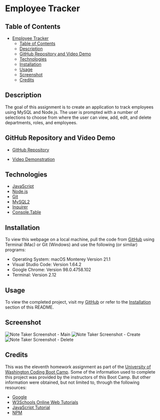 # Employee Tracker

## Table of Contents

- [Employee Tracker](#employee-tracker)
  - [Table of Contents](#table-of-contents)
  - [Description](#description)
  - [GitHub Repository and Video Demo](#github-repository-and-video-demo)
  - [Technologies](#technologies)
  - [Installation](#installation)
  - [Usage](#usage)
  - [Screenshot](#screenshot)
  - [Credits](#credits)

## Description

The goal of this assignment is to create an application to track employees using MySQL and Node.js. The user is prompted with a number of selections to choose from where the user can view, add, edit, and delete departments, roles, and employees.

## GitHub Repository and Video Demo

- [GitHub Repository](https://github.com/nayrsicnarf/employee-tracker.git)

- [Video Demonstration]()

## Technologies

- [JavaScript](https://www.w3schools.com/js/)
- [Node.js](https://nodejs.org/en/docs/)
- [Git](https://git-scm.com/doc)
- [MySQL2](https://www.npmjs.com/package/mysql2#documentation)
- [Inquirer](https://www.npmjs.com/package/inquirer#documentation)
- [Console.Table](https://www.npmjs.com/package/console.table)

## Installation

To view this webpage on a local machine, pull the code from [GitHub](https://github.com/nayrsicnarf/employee-tracker.git) using Terminal (Mac) or Git (Windows) and use the following (or similar) programs:

- Operating System: macOS Monterey Version 21.1
- Visual Studio Code: Version 1.64.2
- Google Chrome: Version 98.0.4758.102
- Terminal: Version 2.12

## Usage

To view the completed project, visit my [GitHub](https://github.com/nayrsicnarf/employee-tracker.git) or refer to the [Installation](#installation) section of this README.

## Screenshot

![Note Taker Screenshot - Main](/Assets/Note-Taker-main.png)
![Note Taker Screenshot - Create]()
![Note Taker Screenshot - Delete]()

## Credits

This was the eleventh homework assignment as part of the [University of Washington Coding Boot Camp](https://bootcamp.uw.edu/coding/). Some of the information used to complete this project was provided by the instructors of this Boot Camp. But other information were obtained, but not limited to, through the following resources:

- [Google](https://www.google.com/)
- [W3Schools Online Web Tutorials](https://www.w3schools.com/)
- [JavaScript Tutorial](https://www.javascripttutorial.net/)
- [NPM](https://docs.npmjs.com/)